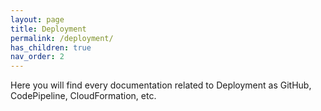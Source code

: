 ```yaml
---
layout: page
title: Deployment
permalink: /deployment/
has_children: true
nav_order: 2
---
```


Here you will find every documentation related to Deployment as GitHub, CodePipeline, CloudFormation, etc.